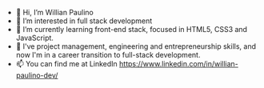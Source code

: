 - 👋 Hi, I’m Willian Paulino
- 👀 I’m interested in full stack development
- 🌱 I’m currently learning front-end stack, focused in HTML5, CSS3 and JavaScript.
- 💞 I've project management, engineering and entrepreneurship skills, and now I'm in a career transition to full-stack development. 
- 📫 You can find me at LinkedIn https://www.linkedin.com/in/willian-paulino-dev/

<!---
developerwilliw/developerwilliw is a ✨ special ✨ repository because its `README.md` (this file) appears on your GitHub profile.
You can click the Preview link to take a look at your changes.
--->
